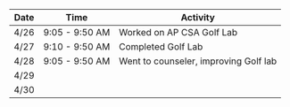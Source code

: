 Date|Time|Activity
----|----|--------
4/26|9:05 - 9:50 AM|Worked on AP CSA Golf Lab
4/27|9:10 - 9:50 AM|Completed Golf Lab
4/28|9:05 - 9:50 AM|Went to counseler, improving Golf lab
4/29||
4/30||
